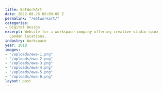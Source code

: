 ```yaml
---
title: EatWorkArt
date: 2022-08-26 00:00:00 Z
permalink: "/eatworkart/"
categories:
- Digital Design
excerpt: Website for a workspace company offering creative studio spaces across several
  London locations.
industry: Workspace
year: 2018
images:
- "/uploads/ewa-1.png"
- "/uploads/ewa-2.png"
- "/uploads/ewa-3.png"
- "/uploads/ewa-4.png"
- "/uploads/ewa-5.png"
- "/uploads/ewa-6.png"
layout: post
---
```


